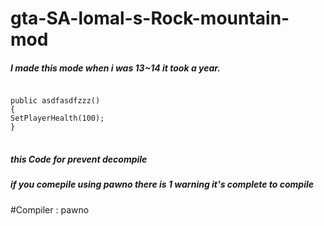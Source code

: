 # gta-SA-lomal-s-Rock-mountain-mod

##### I made this mode when i was 13~14 it took a year.

<pre>
<code>
public asdfasdfzzz()
{
SetPlayerHealth(100);
}
</code>
</pre>

##### this Code for prevent decompile
##### if you comepile using pawno there is 1 warning it's complete to compile



#Compiler : pawno
